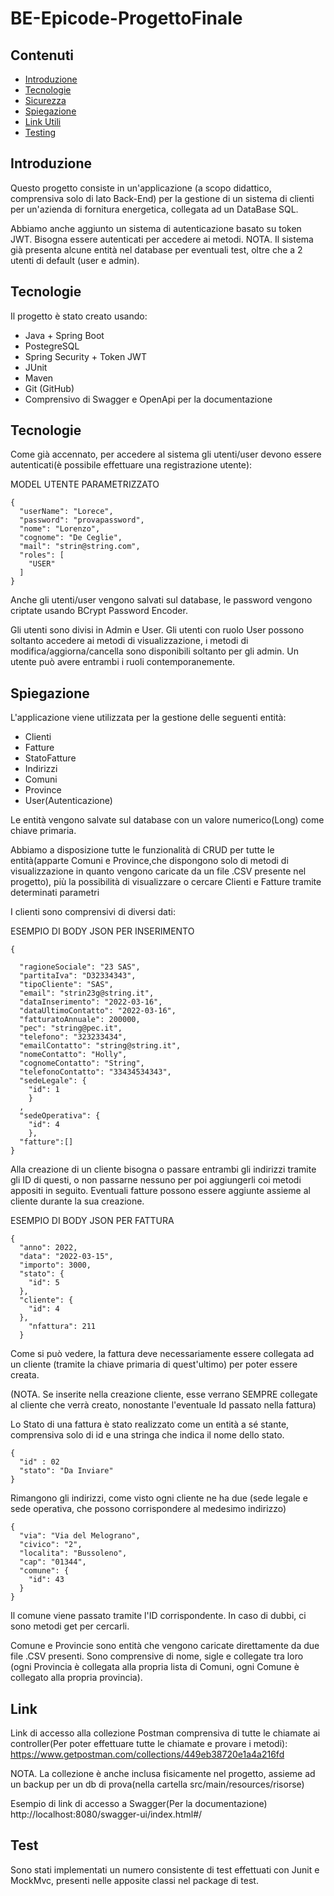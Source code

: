 # BE-Epicode-ProgettoFinale
## Contenuti
* [Introduzione](#introduzione)
* [Tecnologie](#tecnologie)
* [Sicurezza](#sicurezza)
* [Spiegazione](#spiegazione)
* [Link Utili](#link)
* [Testing](#test)

## Introduzione
Questo progetto consiste in un'applicazione (a scopo didattico, comprensiva solo di lato Back-End) per la gestione di un sistema di clienti per un'azienda di fornitura energetica, collegata ad un DataBase SQL. 

Abbiamo anche aggiunto un sistema di autenticazione basato su token JWT. Bisogna essere autenticati per accedere ai metodi. 
NOTA. Il sistema già presenta alcune entità nel database per eventuali test, oltre che a 2 utenti di default (user e admin).
	
## Tecnologie
Il progetto è stato creato usando:
* Java + Spring Boot
* PostegreSQL
* Spring Security + Token JWT
* JUnit
* Maven 
* Git (GitHub)
* Comprensivo di Swagger e OpenApi per la documentazione 

## Tecnologie
Come già accennato, per accedere al sistema gli utenti/user devono essere autenticati(è possibile effettuare una registrazione utente):

MODEL UTENTE PARAMETRIZZATO
```
{
  "userName": "Lorece",
  "password": "provapassword",
  "nome": "Lorenzo",
  "cognome": "De Ceglie",
  "mail": "strin@string.com",
  "roles": [
    "USER"
  ]
}
```

Anche gli utenti/user vengono salvati sul database, le password vengono criptate usando BCrypt Password Encoder.

Gli utenti sono divisi in Admin e User. Gli utenti con ruolo User possono soltanto accedere ai metodi di visualizzazione, i metodi di modifica/aggiorna/cancella sono disponibili soltanto per gli admin. Un utente può avere entrambi i ruoli contemporanemente.

	
## Spiegazione
L'applicazione viene utilizzata per la gestione delle seguenti entità:
* Clienti
* Fatture
* StatoFatture
* Indirizzi
* Comuni
* Province
* User(Autenticazione)

Le entità vengono salvate sul database con un valore numerico(Long) come chiave primaria.

Abbiamo a disposizione tutte le funzionalità di CRUD per tutte le entità(apparte Comuni e Province,che dispongono solo di metodi di visualizzazione in quanto vengono caricate da un file .CSV presente nel progetto),
più la possibilità di visualizzare o cercare Clienti e Fatture tramite determinati parametri

I clienti sono comprensivi di diversi dati:

ESEMPIO DI BODY JSON PER INSERIMENTO
```
{
   
  "ragioneSociale": "23 SAS",
  "partitaIva": "D32334343",
  "tipoCliente": "SAS",
  "email": "strin23g@string.it",
  "dataInserimento": "2022-03-16",
  "dataUltimoContatto": "2022-03-16",
  "fatturatoAnnuale": 200000,
  "pec": "string@pec.it",
  "telefono": "323233434",
  "emailContatto": "string@string.it",
  "nomeContatto": "Holly",
  "cognomeContatto": "String",
  "telefonoContatto": "33434534343",
  "sedeLegale": {
    "id": 1
    }
  ,
  "sedeOperativa": {
    "id": 4
    },
  "fatture":[]
}
```
Alla creazione di un cliente bisogna o passare entrambi gli indirizzi tramite gli ID di questi, o non passarne nessuno per poi aggiungerli coi metodi appositi in seguito. Eventuali fatture possono essere aggiunte assieme al cliente durante la sua creazione.

ESEMPIO DI BODY JSON PER FATTURA
```
{
  "anno": 2022,
  "data": "2022-03-15",
  "importo": 3000,
  "stato": {
    "id": 5
  },
  "cliente": {
    "id": 4
  },
    "nfattura": 211
  }
```
Come si può vedere, la fattura deve necessariamente essere collegata ad un cliente (tramite la chiave primaria di quest'ultimo) per poter essere creata.

(NOTA. Se inserite nella creazione cliente, esse verrano SEMPRE collegate al cliente che verrà creato, nonostante l'eventuale Id passato nella fattura)

Lo Stato di una fattura è stato realizzato come un entità a sé stante, comprensiva solo di id e una stringa che indica il nome dello stato.
```
{
  "id" : 02
  "stato": "Da Inviare"
}
```
Rimangono gli indirizzi, come visto ogni cliente ne ha due (sede legale e sede operativa, che possono corrispondere al medesimo indirizzo)
```
{
  "via": "Via del Melograno",
  "civico": "2",
  "localita": "Bussoleno",
  "cap": "01344",
  "comune": {
    "id": 43
  }
}
```
Il comune viene passato tramite l'ID corrispondente. In caso di dubbi, ci sono metodi get per cercarli.

Comune e Provincie sono entità che vengono caricate direttamente da due file .CSV presenti. Sono comprensive di nome, sigle e collegate tra loro (ogni Provincia è collegata alla propria lista di Comuni, ogni Comune è collegato alla propria provincia).


## Link
Link di accesso alla collezione Postman comprensiva di tutte le chiamate ai controller(Per poter effettuare tutte le chiamate e provare i metodi):
https://www.getpostman.com/collections/449eb38720e1a4a216fd

NOTA. La collezione è anche inclusa fisicamente nel progetto, assieme ad un backup per un db di prova(nella cartella src/main/resources/risorse)

Esempio di link di accesso a Swagger(Per la documentazione)
http://localhost:8080/swagger-ui/index.html#/

## Test
Sono stati implementati un numero consistente di test effettuati con Junit e MockMvc, presenti nelle apposite classi nel package di test.
